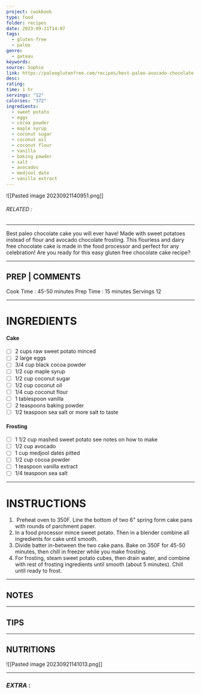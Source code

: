 ```yaml
---
project: cookbook
type: food
folder: recipes
date: 2023-09-21T14:07
tags:
  - gluten-free
  - paleo
genre:
  - gateau
keywords: 
source: Sophie
link: https://paleoglutenfree.com/recipes/best-paleo-avocado-chocolate-cake/
desc: 
rating: 
time: 1 hr
servings: "12"
calories: "372"
ingredients:
  - sweet potato
  - eggs
  - cocoa powder
  - maple syrup
  - coconut sugar
  - coconut oil
  - coconut flour
  - vanilla
  - baking powder
  - salt
  - avocados
  - medjool date
  - vanilla extract
---
```


![[Pasted image 20230921140951.png]]
###### *RELATED* : 
---
Best paleo chocolate cake you will ever have! Made with sweet potatoes instead of flour and avocado chocolate frosting. This flourless and dairy free chocolate cake is made in the food processor and perfect for any celebration! Are you ready for this easy gluten free chocolate cake recipe?

---
## PREP | COMMENTS

Cook Time : 45-50 minutes
Prep Time : 15 minutes
Servings 12

---
# INGREDIENTS

#### **Cake**

- [ ] 2 cups raw sweet potato minced
- [ ] 2 large eggs
- [ ] 3/4 cup black cocoa powder
- [ ] 1/2 cup maple syrup
- [ ] 1/2 cup coconut sugar
- [ ] 1/2 cup coconut oil
- [ ] 1/4 cup coconut flour
- [ ] 1 tablespoon vanilla
- [ ] 2 teaspoons baking powder
- [ ] 1/2 teaspoon sea salt or more salt to taste

#### Frosting

- [ ] 1 1/2 cup mashed sweet potato see notes on how to make
- [ ] 1/2 cup avocado
- [ ] 1 cup medjool dates pitted
- [ ] 1/2 cup cocoa powder
- [ ] 1 teaspoon vanilla extract
- [ ] 1/4 teaspoon sea salt

---
# INSTRUCTIONS

1.  Preheat oven to 350F. Line the bottom of two 6" spring form cake pans with rounds of parchment paper.  
2. In a food processor mince sweet potato. Then in a blender combine all ingredients for cake until smooth.  
3. Divide batter in-between the two cake pans. Bake on 350F for 45-50 minutes, then chill in freezer while you make frosting.  
4. For frosting, steam sweet potato cubes, then drain water, and combine with rest of frosting ingredients until smooth (about 5 minutes). Chill until ready to frost.

---
## NOTES



---
## TIPS



---
## NUTRITIONS

![[Pasted image 20230921141013.png]]

---
### *EXTRA* :



